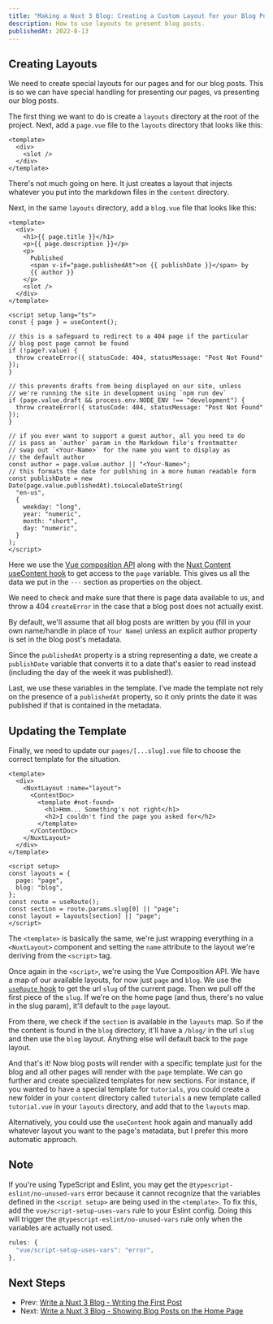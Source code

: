 ```yaml
---
title: "Making a Nuxt 3 Blog: Creating a Custom Layout for your Blog Posts"
description: How to use layouts to present blog posts.
publishedAt: 2022-8-13
---
```


## Creating Layouts

We need to create special layouts for our pages and for our blog posts. This is so we can have special handling for presenting our pages, vs presenting our blog posts.

The first thing we want to do is create a `layouts` directory at the root of the project. Next, add a `page.vue` file to the `layouts` directory that looks like this:

```vue
<template>
  <div>
    <slot />
  </div>
</template>
```

There's not much going on here. It just creates a layout that injects whatever you put into the markdown files in the `content` directory.

Next, in the same `layouts` directory, add a `blog.vue` file that looks like this:

```vue
<template>
  <div>
    <h1>{{ page.title }}</h1>
    <p>{{ page.description }}</p>
    <p>
      Published
      <span v-if="page.publishedAt">on {{ publishDate }}</span> by
      {{ author }}
    </p>
    <slot />
  </div>
</template>

<script setup lang="ts">
const { page } = useContent();

// this is a safeguard to redirect to a 404 page if the particular
// blog post page cannot be found
if (!page?.value) {
  throw createError({ statusCode: 404, statusMessage: "Post Not Found" });
}

// this prevents drafts from being displayed on our site, unless
// we're running the site in development using `npm run dev`
if (page.value.draft && process.env.NODE_ENV !== "development") {
  throw createError({ statusCode: 404, statusMessage: "Post Not Found" });
}

// if you ever want to support a guest author, all you need to do
// is pass an `author` param in the Markdown file's frontmatter
// swap out `<Your-Name>` for the name you want to display as
// the default author
const author = page.value.author || "<Your-Name>";
// this formats the date for publshing in a more human readable form
const publishDate = new Date(page.value.publishedAt).toLocaleDateString(
  "en-us",
  {
    weekday: "long",
    year: "numeric",
    month: "short",
    day: "numeric",
  }
);
</script>
```

Here we use the [Vue composition API](https://vuejs.org/api/composition-api-setup.html) along with the [Nuxt Content useContent hook](https://content.nuxtjs.org/api/composables/use-document-driven/) to get access to the `page` variable. This gives us all the data we put in the `---` section as properties on the object.

We need to check and make sure that there is page data available to us, and throw a 404 `createError` in the case that a blog post does not actually exist.

By default, we'll assume that all blog posts are written by you (fill in your own name/handle in place of `Your Name`) unless an explicit author property is set in the blog post's metadata.

Since the `publishedAt` property is a string representing a date, we create a `publishDate` variable that converts it to a date that's easier to read instead (including the day of the week it was published!).

Last, we use these variables in the template. I've made the template not rely on the presence of a `publishedAt` property, so it only prints the date it was published if that is contained in the metadata.

## Updating the Template

Finally, we need to update our `pages/[...slug].vue` file to choose the correct template for the situation.

```vue
<template>
  <div>
    <NuxtLayout :name="layout">
      <ContentDoc>
        <template #not-found>
          <h1>Hmm... Something's not right</h1>
          <h2>I couldn't find the page you asked for</h2>
        </template>
      </ContentDoc>
    </NuxtLayout>
  </div>
</template>

<script setup>
const layouts = {
  page: "page",
  blog: "blog",
};
const route = useRoute();
const section = route.params.slug[0] || "page";
const layout = layouts[section] || "page";
</script>
```

The `<template>` is basically the same, we're just wrapping everything in a `<NuxtLayout>` component and setting the `name` attribute to the layout we're deriving from the `<script>` tag.

Once again in the `<script>`, we're using the Vue Composition API. We have a map of our available layouts, for now just `page` and `blog`. We use the [`useRoute` hook](https://v3.nuxtjs.org/api/composables/use-route/) to get the url `slug` of the current page. Then we pull off the first piece of the `slug`. If we're on the home page (and thus, there's no value in the slug param), it'll default to the `page` layout.

From there, we check if the `section` is available in the `layouts` map. So if the the content is found in the `blog` directory, it'll have a `/blog/` in the url `slug` and then use the `blog` layout. Anything else will default back to the `page` layout.

And that's it! Now blog posts will render with a specific template just for the blog and all other pages will render with the `page` template. We can go further and create specialized templates for new sections. For instance, if you wanted to have a special template for `tutorials`, you could create a new folder in your `content` directory called `tutorials` a new template called `tutorial.vue` in your `layouts` directory, and add that to the `layouts` map.

Alternatively, you could use the `useContent` hook again and manually add whatever layout you want to the page's metadata, but I prefer this more automatic approach.

## Note

If you're using TypeScript and Eslint, you may get the `@typescript-eslint/no-unused-vars` error because it cannot recognize that the variables defined in the `<script setup>` are being used in the `<template>`. To fix this, add the `vue/script-setup-uses-vars` rule to your Eslint config. Doing this will trigger the `@typescript-eslint/no-unused-vars` rule only when the variables are actually not used.

```js
rules: {
  "vue/script-setup-uses-vars": "error",
},
```

## Next Steps

- Prev: [Write a Nuxt 3 Blog - Writing the First Post](/blog/write-a-nuxt-3-blog-part-2)
- Next: [Write a Nuxt 3 Blog - Showing Blog Posts on the Home Page](/blog/write-a-nuxt-3-blog-part-4)
